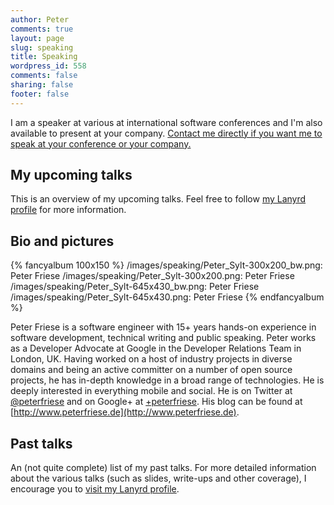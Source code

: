 ```yaml
---
author: Peter
comments: true
layout: page
slug: speaking
title: Speaking
wordpress_id: 558
comments: false
sharing: false
footer: false
---
```


I am a speaker at various at international software conferences and I'm also available to present at your company. [Contact me directly if you want me to speak at your conference or your company.](mailto:peter@peterfriese.de)


## My upcoming talks

This is an overview of my upcoming talks. Feel free to follow [my Lanyrd profile](http://lanyrd.com/profile/peterfriese/) for more information.

<div class="speaking-box">
<div class="lanyrd-target-splat"><a class="lanyrd-splat lanyrd-template-detailed lanyrd-headingstart-h2 lanyrd-type-speaking lanyrd-context-future lanyrd-number-7" rel="me" href="http://lanyrd.com/people/peterfriese/"></a></div>
</div>

## Bio and pictures

{% fancyalbum 100x150 %}
/images/speaking/Peter_Sylt-300x200_bw.png: Peter Friese
/images/speaking/Peter_Sylt-300x200.png: Peter Friese
/images/speaking/Peter_Sylt-645x430_bw.png: Peter Friese
/images/speaking/Peter_Sylt-645x430.png: Peter Friese
{% endfancyalbum %}

Peter Friese is a software engineer with 15+ years hands-on experience in software development, technical writing and public speaking. Peter works as a Developer Advocate at Google in the Developer Relations Team in London, UK. Having worked on a host of industry projects in diverse domains and being an active committer on a number of open source projects, he has in-depth knowledge in a broad range of technologies. He is deeply interested in everything mobile and social. He is on Twitter at [@peterfriese](https://twitter.com/peterfriese) and on Google+ at [+peterfriese](https://plus.google.com/+PeterFriese/). His blog can be found at [http://www.peterfriese.de](http://www.peterfriese.de).


## Past talks

An (not quite complete) list of my past talks. For more detailed information about the various talks (such as slides, write-ups and other coverage), I encourage you to [visit my Lanyrd profile](http://lanyrd.com/profile/peterfriese/).

<div class="speaking-box">
<div class="lanyrd-target-splat"><a class="lanyrd-splat lanyrd-template-detailed lanyrd-headingstart-h2 lanyrd-type-speaking lanyrd-context-past lanyrd-number-30" rel="me" href="http://lanyrd.com/people/peterfriese/"></a></div>
</div>
